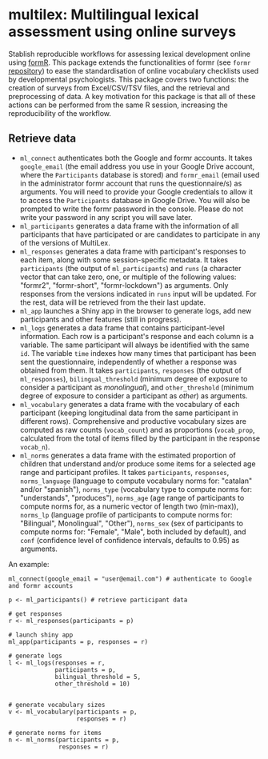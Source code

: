 # multilex: **Multi**lingual **lex**ical assessment using online surveys

Stablish reproducible workflows for assessing lexical development online using [formR](https://formr.org/). This package extends the functionalities of formr (see `formr` [repository](https://github.com/rubenarslan/formr)) to ease the standardisation of online vocabulary checklists used by developmental psychologists. This package covers two functions: the creation of surveys from Excel/CSV/TSV files, and the retrieval and preprocessing of data. A key motivation for this package is that all of these actions can be performed from the same R session, increasing the reproducibility of the workflow.

## Retrieve data

* `ml_connect` authenticates both the Google and formr accounts. It takes `google_email` (the email address you use in your Google Drive account, where the `Participants` database is stored) and `formr_email` (email used in the administrator formr account that runs the questionnaire/s) as arguments. You will need to provide your Google credentials to allow it to access the `Participants` database in Google Drive. You will also be prompted to write the formr password in the console. Please do not write your password in any script you will save later.
* `ml_participants` generates a data frame with the information of all participants that have participated or are candidates to participate in any of the versions of MultiLex. 
* `ml_responses` generates a data frame with participant's responses to each item, along with some session-specific metadata. It takes `participants` (the output of `ml_participants`) and `runs` (a character vector that can take zero, one, or multiple of the following values: "formr2", "formr-short", "formr-lockdown") as arguments. Only responses from the versions indicated in `runs` input will be updated. For the rest, data will be retrieved from the their last update.
* `ml_app` launches a Shiny app in the browser to generate logs, add new participants and other features (still in progress).
* `ml_logs` generates a data frame that contains participant-level information. Each row is a participant's response and each column is a variable. The same participant will always be identified with the same `id`. The variable `time` indexes how many times that participant has been sent the questionnaire, independently of whether a response was obtained from them. It takes `participants`, `responses` (the output of `ml_responses`), `bilingual_threshold` (minimum degree of exposure to consider a participant as *monolingual*), and `other_threshold` (minimum degree of exposure to consider a participant as *other*) as arguments.
* `ml_vocabulary` generates a data frame with the vocabulary of each participant (keeping longitudinal data from the same participant in different rows). Comprehensive and productive vocabulary sizes are computed as raw counts (`vocab_count`) and as proportions (`vocab_prop`, calculated from the total of items filled by the participant in the response `vocab_n`).
* `ml_norms` generates a data frame with the estimated proportion of children that understand and/or produce some items for a selected age range and participant profiles. It takes `participants`, `responses`, `norms_language` (language to compute vocabulary norms for: "catalan" and/or "spanish"), `norms_type` (vocabulary type to compute norms for: "understands", "produces"), `norms_age` (age range of participants to compute norms for, as a numeric vector of length two (min-max)), `norms_lp` (language profile of participants to compute norms for: "Bilingual", Monolingual", "Other"), `norms_sex` (sex of participants to compute norms for: "Female", "Male", both included by default), and `conf` (confidence level of confidence intervals, defaults to 0.95) as arguments.


An example:

```
ml_connect(google_email = "user@email.com") # authenticate to Google and formr accounts

p <- ml_participants() # retrieve participant data

# get responses
r <- ml_responses(participants = p)
            
# launch shiny app              
ml_app(participants = p, responses = r)

# generate logs
l <- ml_logs(responses = r,
             participants = p,
             bilingual_threshold = 5,
             other_threshold = 10)


# generate vocabulary sizes
v <- ml_vocabulary(participants = p,
                   responses = r)
                            
# generate norms for items
n <- ml_norms(participants = p,
              responses = r)

```
